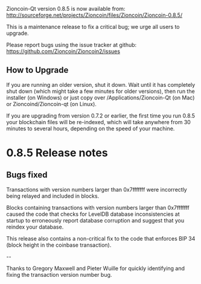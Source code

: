 Zioncoin-Qt version 0.8.5 is now available from:
  http://sourceforge.net/projects/Zioncoin/files/Zioncoin/Zioncoin-0.8.5/

This is a maintenance release to fix a critical bug;
we urge all users to upgrade.

Please report bugs using the issue tracker at github:
  https://github.com/Zioncoin/Zioncoin2/issues


How to Upgrade
--------------

If you are running an older version, shut it down. Wait
until it has completely shut down (which might take a few minutes for older
versions), then run the installer (on Windows) or just copy over
/Applications/Zioncoin-Qt (on Mac) or Zioncoind/Zioncoin-qt (on Linux).

If you are upgrading from version 0.7.2 or earlier, the first time you
run 0.8.5 your blockchain files will be re-indexed, which will take
anywhere from 30 minutes to several hours, depending on the speed of
your machine.

0.8.5 Release notes
===================

Bugs fixed
----------

Transactions with version numbers larger than 0x7fffffff were
incorrectly being relayed and included in blocks.

Blocks containing transactions with version numbers larger
than 0x7fffffff caused the code that checks for LevelDB database
inconsistencies at startup to erroneously report database
corruption and suggest that you reindex your database.

This release also contains a non-critical fix to the code that
enforces BIP 34 (block height in the coinbase transaction).

--

Thanks to Gregory Maxwell and Pieter Wuille for quickly
identifying and fixing the transaction version number bug.
